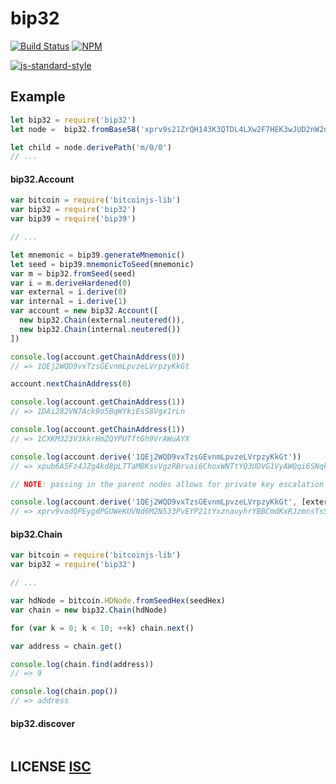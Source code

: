 # bip32
[![Build Status](https://travis-ci.org/bitcoinjs/bip32.png?branch=master)](https://travis-ci.org/bitcoinjs/bip32)
[![NPM](https://img.shields.io/npm/v/bip32.svg)](https://www.npmjs.org/package/bip32)

[![js-standard-style](https://cdn.rawgit.com/feross/standard/master/badge.svg)](https://github.com/feross/standard)


## Example
``` javascript
let bip32 = require('bip32')
let node =  bip32.fromBase58('xprv9s21ZrQH143K3QTDL4LXw2F7HEK3wJUD2nW2nRk4stbPy6cq3jPPqjiChkVvvNKmPGJxWUtg6LnF5kejMRNNU3TGtRBeJgk33yuGBxrMPHi')

let child = node.derivePath('m/0/0')
// ...
```

#### bip32.Account
``` javascript
var bitcoin = require('bitcoinjs-lib')
var bip32 = require('bip32')
var bip39 = require('bip39')

// ...

let mnemonic = bip39.generateMnemonic()
let seed = bip39.mnemonicToSeed(mnemonic)
var m = bip32.fromSeed(seed)
var i = m.deriveHardened(0)
var external = i.derive(0)
var internal = i.derive(1)
var account = new bip32.Account([
  new bip32.Chain(external.neutered()),
  new bip32.Chain(internal.neutered())
])

console.log(account.getChainAddress(0))
// => 1QEj2WQD9vxTzsGEvnmLpvzeLVrpzyKkGt

account.nextChainAddress(0)

console.log(account.getChainAddress(1))
// => 1DAi282VN7Ack9o5BqWYkiEsS8Vgx1rLn

console.log(account.getChainAddress(1))
// => 1CXKM323V3kkrHmZQYPUTftGh9VrAWuAYX

console.log(account.derive('1QEj2WQD9vxTzsGEvnmLpvzeLVrpzyKkGt'))
// => xpub6A5Fz4JZg4kd8pLTTaMBKsvVgzRBrvai6ChoxWNTtYQ3UDVG1VyAWQqi6SNqkpsfsx9F8pRqwtKUbU4j4gqpuN2gpgQs4DiJxsJQvTjdzfA

// NOTE: passing in the parent nodes allows for private key escalation (see xprv vs xpub)

console.log(account.derive('1QEj2WQD9vxTzsGEvnmLpvzeLVrpzyKkGt', [external, internal]))
// => xprv9vodQPEygdPGUWeKUVNd6M2N533PvEYP21tYxznauyhrYBBCmdKxRJzmnsTsSNqfTJPrDF98GbLCm6xRnjceZ238Qkf5GQGHk79CrFqtG4d
```

#### bip32.Chain
``` javascript
var bitcoin = require('bitcoinjs-lib')
var bip32 = require('bip32')

// ...

var hdNode = bitcoin.HDNode.fromSeedHex(seedHex)
var chain = new bip32.Chain(hdNode)

for (var k = 0; k < 10; ++k) chain.next()

var address = chain.get()

console.log(chain.find(address))
// => 9

console.log(chain.pop())
// => address
```


#### bip32.discover
``` javascript
```

## LICENSE [ISC](LICENSE)
